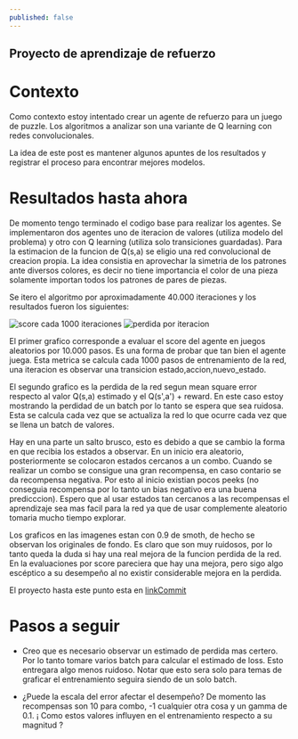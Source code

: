 ```yaml
---
published: false
---
```

## Proyecto de aprendizaje de refuerzo

# Contexto
Como contexto estoy intentado crear un agente de refuerzo para un juego de puzzle. Los algoritmos a analizar son una variante de Q learning con redes convolucionales.

La idea de este post es mantener algunos apuntes de los resultados y registrar el proceso para encontrar mejores modelos.


# Resultados hasta ahora

De momento tengo terminado el codigo base para realizar los agentes. Se implementaron dos agentes uno de iteracion de valores (utiliza modelo del problema) y otro con Q learning (utiliza solo transiciones guardadas). Para la estimacion de la funcion de Q(s,a) se eligio una red convolucional de creacion propia. La idea consistia en aprovechar la simetria de los patrones ante diversos colores, es decir no tiene importancia el color de una pieza solamente importan todos los patrones de pares de piezas. 

Se itero el algoritmo por aproximadamente 40.000 iteraciones y los resultados fueron los siguientes:

![score cada 1000 iteraciones]({{site.baseurl}}/_posts/grafico_score1.png)
![perdida por iteracion]({{site.baseurl}}/_posts/loss_1.png)



El primer grafico corresponde a evaluar el score del agente en juegos aleatorios por 10.000 pasos. Es una forma de probar que tan bien el agente juega. Esta metrica se calcula cada 1000 pasos de entrenamiento de la red, una iteracion es observar una transicion estado,accion,nuevo_estado.

El segundo grafico es la perdida de la red segun mean square error respecto al valor Q(s,a) estimado y el Q(s',a') + reward. En este caso estoy mostrando la perdidad de un batch por lo tanto se espera que sea ruidosa. Esta se calcula cada vez que se actualiza la red lo que ocurre cada vez que se llena un batch de valores.


Hay en una parte un salto brusco, esto es debido a que se cambio la forma en que recibia los estados a observar. En un inicio era aleatorio, posteriormente se colocaron estados cercanos a un combo. Cuando se realizar un combo se consigue una gran recompensa, en caso contario se da recompensa negativa. Por esto al inicio existian pocos peeks (no conseguia recompensa por lo tanto un bias negativo era una buena predicccion). Espero que al usar estados tan cercanos a las recompensas el aprendizaje sea mas facil para la red ya que de usar complemente aleatorio tomaria mucho tiempo explorar.

Los graficos en las imagenes estan con 0.9 de smoth, de hecho se observan los originales de fondo. Es claro que son muy ruidosos, por lo tanto queda la duda si hay una real mejora de la funcion perdida de la red. En la evaluaciones por score pareciera que hay una mejora, pero sigo algo escéptico a su desempeño al no existir considerable mejora en la perdida.

El proyecto hasta este punto esta en 
[linkCommit](https://bitbucket.org/aferral/bilge-sup/commits/8d43f3a4015976ca17d48507295a8c19b50f2a13)

# Pasos a seguir

* Creo que es necesario observar un estimado de perdida mas certero. Por lo tanto tomare varios batch para calcular el estimado de loss. Esto entregara algo menos ruidoso. Notar que esto sera solo para temas de graficar el entrenamiento seguira siendo de un solo batch.

* ¿Puede la escala del error afectar el desempeño? De momento las recompensas son 10 para combo, -1 cualquier otra cosa y un gamma de 0.1. ¡ Como estos valores influyen en el entrenamiento respecto a su magnitud ?
